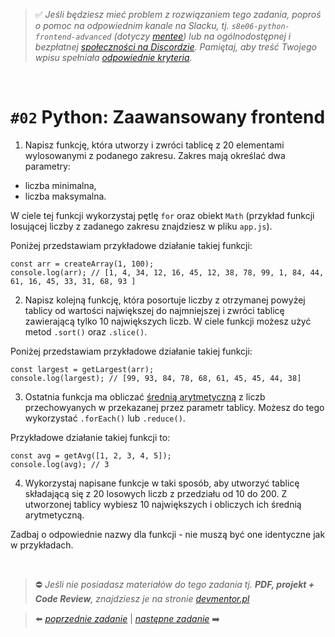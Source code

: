 > :white_check_mark: *Jeśli będziesz mieć problem z rozwiązaniem tego zadania, poproś o pomoc na odpowiednim kanale na Slacku, tj. `s8e06-python-frontend-advanced` (dotyczy [mentee](https://devmentor.pl/mentoring/)) lub na ogólnodostępnej i bezpłatnej [społeczności na Discordzie](https://devmentor.pl/discord). Pamiętaj, aby treść Twojego wpisu spełniała [odpowiednie kryteria](https://devmentor.pl/jak-prosic-o-pomoc/).*

&nbsp;

# `#02` Python: Zaawansowany frontend

1. Napisz funkcję, która utworzy i zwróci tablicę z 20 elementami wylosowanymi z podanego zakresu. Zakres mają określać dwa parametry:
- liczba minimalna,
- liczba maksymalna. 

W ciele tej funkcji wykorzystaj pętlę `for` oraz obiekt `Math` (przykład funkcji losującej liczby z zadanego zakresu znajdziesz w pliku `app.js`).

Poniżej przedstawiam przykładowe działanie takiej funkcji:
```
const arr = createArray(1, 100);
console.log(arr); // [1, 4, 34, 12, 16, 45, 12, 38, 78, 99, 1, 84, 44, 61, 16, 45, 33, 31, 68, 93 ]
```

2. Napisz kolejną funkcję, która posortuje liczby z otrzymanej powyżej tablicy od wartości największej do najmniejszej i zwróci tablicę zawierającą tylko 10 największych liczb. W ciele funkcji możesz użyć metod `.sort()` oraz `.slice()`.

Poniżej przedstawiam przykładowe działanie takiej funkcji:
```
const largest = getLargest(arr);
console.log(largest); // [99, 93, 84, 78, 68, 61, 45, 45, 44, 38]
```

3. Ostatnia funkcja ma obliczać [średnią arytmetyczną](https://pl.wikipedia.org/wiki/%C5%9Arednia_arytmetyczna) z liczb przechowyanych w przekazanej przez parametr tablicy. Możesz do tego wykorzystać `.forEach()` lub `.reduce()`.

Przykładowe działanie takiej funkcji to:
```
const avg = getAvg([1, 2, 3, 4, 5]);
console.log(avg); // 3
```

4. Wykorzystaj napisane funkcje w taki sposób, aby utworzyć tablicę składającą się z 20 losowych liczb z przedziału od 10 do 200. Z utworzonej tablicy wybiesz 10 największych i obliczych ich średnią arytmetyczną.

Zadbaj o odpowiednie nazwy dla funkcji - nie muszą być one identyczne jak w przykładach.


&nbsp;
> :no_entry: *Jeśli nie posiadasz materiałów do tego zadania tj. **PDF, projekt + Code Review**, znajdziesz je na stronie [devmentor.pl](https://devmentor.pl/workshop-python-frontend-advanced)*

> :arrow_left: [*poprzednie zadanie*](./../01) | [*następne zadanie*](./../03) :arrow_right:
